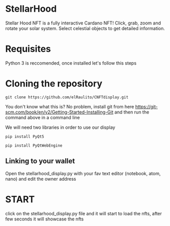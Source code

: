 # StellarHood
Stellar Hood NFT is a fully interactive Cardano NFT! Click, grab, zoom and rotate your solar system. Select celestial objects to get detailed information.


# Requisites

Python 3 is reccomended, once installed let's follow this steps

# Cloning the repository

`git clone https://github.com/elRaulito/CNFTdisplay.git`

You don't know what this is? No problem, install git from here https://git-scm.com/book/en/v2/Getting-Started-Installing-Git and then run the command above in a command line

We will need two libraries in order to use our display

`pip install PyQt5`


`pip install PyQtWebEngine`

## Linking to your wallet

Open the stellarhood_display.py with your fav text editor (notebook, atom, nano) and edit the owner address

# START

click on the stellarhood_display.py file and it will start to load the nfts, after few seconds it will showcase the nfts
